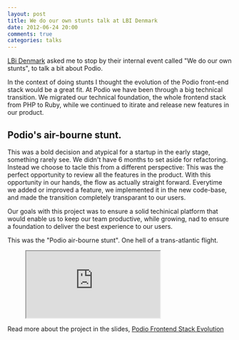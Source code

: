 ```yaml
---
layout: post
title: We do our own stunts talk at LBI Denmark
date: 2012-06-24 20:00
comments: true
categories: talks
---
```


[LBi Denmark](http://www.lbi.com/dk) asked me to stop by their internal event called "We do our own stunts", to talk a bit about Podio.

In the context of doing stunts I thought the evolution of the Podio front-end stack would be a great fit. At Podio we have been through a big technical transition. We migrated our technical foundation, the whole frontend stack from PHP to Ruby, while we continued to itirate and release new features in our product.

<!--more-->

## Podio's air-bourne stunt.

This was a bold decision and atypical for a startup in the early stage, something rarely see. We didn't have 6 months to set aside for refactoring. Instead we choose to tacle this from a different perspective: This was the perfect opportunity to review all the features in the product. With this opportunity in our hands, the flow as actually straight forward. Everytime we added or improved a feature, we implemented it in the new code-base, and made the transition completely transparant to our users.

Our goals with this project was to ensure a solid techinical platform that would enable us to keep our team productive, while growing, nad to ensure a foundation to deliver the best experience to our users.

This was the "Podio air-bourne stunt". One hell of a trans-atlantic flight.

<figure class="slides">
  <iframe src="http://auchenberg.github.io/podio-frontend-stack-evolution"></iframe>
</figure>

Read more about the project in the slides, <a href="http://auchenberg.github.com/podio-frontend-stack-evolution">Podio Frontend Stack Evolution</a>
